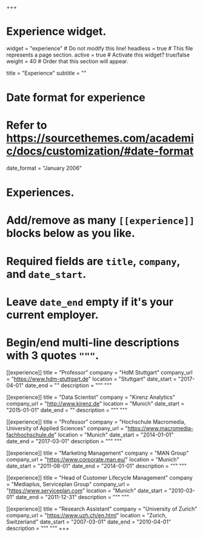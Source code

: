 +++
# Experience widget.
widget = "experience"  # Do not modify this line!
headless = true  # This file represents a page section.
active = true # Activate this widget? true/false
weight = 40  # Order that this section will appear.

title = "Experience"
subtitle = ""

# Date format for experience
#   Refer to https://sourcethemes.com/academic/docs/customization/#date-format
date_format = "January 2006"

# Experiences.
#   Add/remove as many `[[experience]]` blocks below as you like.
#   Required fields are `title`, `company`, and `date_start`.
#   Leave `date_end` empty if it's your current employer.
#   Begin/end multi-line descriptions with 3 quotes `"""`.
[[experience]]
  title = "Professor"
  company = "HdM Stuttgart"
  company_url = "https://www.hdm-stuttgart.de"
  location = "Stuttgart"
  date_start = "2017-04-01"
  date_end = ""
  description = """
  """

[[experience]]
  title = "Data Scientist"
  company = "Kirenz Analytics"
  company_url = "http://www.kirenz.de"
  location = "Munich"
  date_start = "2015-01-01"
  date_end = ""
  description = """ """

[[experience]]
  title = "Professor"
  company = "Hochschule Macromedia, University of Applied Sciences"
  company_url = "https://www.macromedia-fachhochschule.de"
  location = "Munich"
  date_start = "2014-01-01"
  date_end = "2017-03-01"
  description = """ """

[[experience]]
  title = "Marketing Management"
  company = "MAN Group"
  company_url = "https://www.corporate.man.eu/"
  location = "Munich"
  date_start = "2011-08-01"
  date_end = "2014-01-01"
  description = """ """

[[experience]]
  title = "Head of Customer Lifecycle Management"
  company = "Mediaplus, Serviceplan Group"
  company_url = "https://www.serviceplan.com"
  location = "Munich"
  date_start = "2010-03-01"
  date_end = "2011-12-31"
  description = """ """

[[experience]]
  title = "Research Assistant"
  company = "University of Zurich"
  company_url = "https://www.uzh.ch/en.html"
  location = "Zurich, Switzerland"
  date_start = "2007-03-01"
  date_end = "2010-04-01"
  description = """ """
+++

